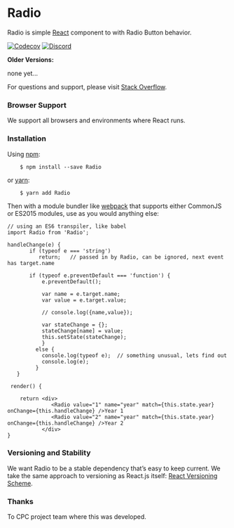 # Radio

Radio is simple [React] component to with Radio Button behavior.

[![Codecov][codecov-badge]][codecov]
[![Discord][discord-badge]][discord]


**Older Versions:**

none yet...

For questions and support, please visit [Stack Overflow](http://stackoverflow.com/questions/tagged/Radio).

### Browser Support

We support all browsers and environments where React runs.

### Installation

Using [npm](https://www.npmjs.com/):
```
    $ npm install --save Radio
```
   or [yarn](https://yarnpkg.com/en/docs/migrating-from-npm):
```
    $ yarn add Radio
```

Then with a module bundler like [webpack](https://webpack.github.io/) that supports either CommonJS or ES2015 modules, use as you would anything else:

```
// using an ES6 transpiler, like babel
import Radio from 'Radio';

handleChange(e) {
       if (typeof e === 'string')
          return;   // passed in by Radio, can be ignored, next event has target.name

       if (typeof e.preventDefault === 'function') {
           e.preventDefault();

           var name = e.target.name;
           var value = e.target.value;

           // console.log({name,value});

           var stateChange = {};
           stateChange[name] = value;
           this.setState(stateChange);
           }
         else {
           console.log(typeof e);  // something unusual, lets find out
           console.log(e);
         }
   }

 render() {

    return <div>
              <Radio value="1" name="year" match={this.state.year} onChange={this.handleChange} />Year 1
              <Radio value="2" name="year" match={this.state.year} onChange={this.handleChange} />Year 2
           </div>
}
```


### Versioning and Stability

We want Radio to be a stable dependency that’s easy to keep current. We take the same approach to versioning as React.js itself: [React Versioning Scheme](https://facebook.github.io/react/blog/2016/02/19/new-versioning-scheme.html).

### Thanks

To CPC project team where this was developed.

[React]: https://facebook.github.io/react
[build-badge]: https://img.shields.io/travis/ReactTraining/react-router/master.svg?style=flat-square
[build]: https://travis-ci.org/ReactTraining/react-router

[npm-badge]: https://img.shields.io/npm/v/react-router.svg?style=flat-square
[npm]: https://www.npmjs.org/package/react-router

[codecov-badge]: https://img.shields.io/codecov/c/github/ReactTraining/react-router/master.svg?style=flat-square
[codecov]: https://codecov.io/gh/ReactTraining/react-router

[discord-badge]: https://img.shields.io/badge/Discord-join%20chat%20%E2%86%92-738bd7.svg?style=flat-square
[discord]: https://discord.gg/0ZcbPKXt5bYaNQ46
